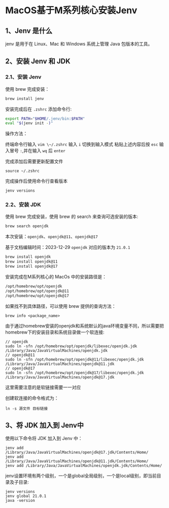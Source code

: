 # MacOS基于M系列核心安装Jenv

## 1、Jenv 是什么

jenv 是用于在 Linux、Mac 和 Windows 系统上管理 Java 包版本的工具。

## 2、安装 Jenv 和 JDK

### 2.1、安装 Jenv

使用 brew 完成安装：

```bash
brew install jenv
```

安装完成后在 `.zshrc` 添加命令行:

```bash
export PATH="$HOME/.jenv/bin:$PATH"
eval "$(jenv init -)"
```

操作方法：

终端命令行输入 `vim \~/.zshrc`
输入 `i` 切换到输入模式
粘贴上述内容后按 `esc` 输入冒号 `:`,并在输入 `wq` 后 `enter`

完成添加后需要更新配置文件

```
source ~/.zshrc
```

完成操作后使用命令行查看版本

```bash
jenv versions
```

### 2.2、安装 JDK

使用 brew 完成安装，使用 brew 的 search 来查询可选安装的版本:

```bash
brew search openjdk
```

本次安装：`openjdk`、`openjdk@11`、`openjdk@17`

基于文档编辑时间：2023-12-29 `openjdk` 对应的版本为 `21.0.1`

```bash
brew install openjdk
brew install openjdk@11
brew install openjdk@17
```

安装完成在M系列核心的 MacOs 中的安装路径是：

```bash
/opt/homebrew/opt/openjdk
/opt/homebrew/opt/openjdk@11
/opt/homebrew/opt/openjdk@17
```

如果找不到具体路径，可以使用 brew 提供的查询方法：

```
brew info <package_name>
```

由于通过homebrew安装的openjdk和系统默认的java环境变量不同，所以需要把homebrew下的安装目录和系统目录做一个软连接:

```
// openjdk
sudo ln -sfn /opt/homebrew/opt/openjdk/libexec/openjdk.jdk /Library/Java/JavaVirtualMachines/openjdk.jdk
// openjdk@11
sudo ln -sfn /opt/homebrew/opt/openjdk@11/libexec/openjdk.jdk /Library/Java/JavaVirtualMachines/openjdk@11.jdk
// openjdk@17
sudo ln -sfn /opt/homebrew/opt/openjdk@17/libexec/openjdk.jdk /Library/Java/JavaVirtualMachines/openjdk@17.jdk
```

这里需要注意的是软链接需要一一对应

创建软连接的命令格式为：

```
ln -s 源文件 目标链接
````

## 3、将 JDK 加入到 Jenv中

使用以下命令将 JDK 加入到 Jenv 中：

```
jenv add /Library/Java/JavaVirtualMachines/openjdk@17.jdk/Contents/Home/
jenv add /Library/Java/JavaVirtualMachines/openjdk@11.jdk/Contents/Home/
jenv add /Library/Java/JavaVirtualMachines/openjdk.jdk/Contents/Home/
```

jenv设置环境有两个级别，一个是global全局级别，一个是local级别，即当前目录及子目录:

```
jenv versions
jenv global 21.0.1
java -version
```
